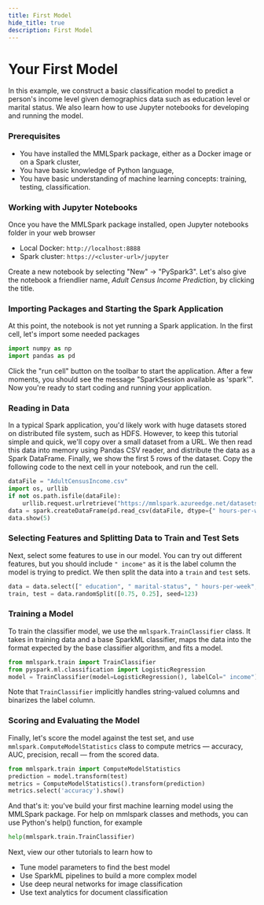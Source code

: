 ```yaml
---
title: First Model
hide_title: true
description: First Model
---
```


# Your First Model

In this example, we construct a basic classification model to predict a person's
income level given demographics data such as education level or marital status.
We also learn how to use Jupyter notebooks for developing and running the model.

### Prerequisites

-   You have installed the MMLSpark package, either as a Docker image or on a
    Spark cluster,
-   You have basic knowledge of Python language,
-   You have basic understanding of machine learning concepts: training, testing,
    classification.

### Working with Jupyter Notebooks

Once you have the MMLSpark package installed, open Jupyter notebooks folder in
your web browser

-   Local Docker: `http://localhost:8888`
-   Spark cluster: `https://<cluster-url>/jupyter`

Create a new notebook by selecting "New" -> "PySpark3".  Let's also give the
notebook a friendlier name, _Adult Census Income Prediction_, by clicking the
title.

### Importing Packages and Starting the Spark Application

At this point, the notebook is not yet running a Spark application.  In the
first cell, let's import some needed packages

```python
import numpy as np
import pandas as pd
```

Click the "run cell" button on the toolbar to start the application.  After a
few moments, you should see the message "SparkSession available as 'spark'".
Now you're ready to start coding and running your application.

### Reading in Data

In a typical Spark application, you'd likely work with huge datasets stored on
distributed file system, such as HDFS.  However, to keep this tutorial simple
and quick, we'll copy over a small dataset from a URL.  We then read this data
into memory using Pandas CSV reader, and distribute the data as a Spark
DataFrame.  Finally, we show the first 5 rows of the dataset. Copy the following
code to the next cell in your notebook, and run the cell.

```python
dataFile = "AdultCensusIncome.csv"
import os, urllib
if not os.path.isfile(dataFile):
    urllib.request.urlretrieve("https://mmlspark.azureedge.net/datasets/" + dataFile, dataFile)
data = spark.createDataFrame(pd.read_csv(dataFile, dtype={" hours-per-week": np.float64}))
data.show(5)
```

### Selecting Features and Splitting Data to Train and Test Sets

Next, select some features to use in our model.  You can try out different
features, but you should include `" income"` as it is the label column the model
is trying to predict.  We then split the data into a `train` and `test` sets.

```python
data = data.select([" education", " marital-status", " hours-per-week", " income"])
train, test = data.randomSplit([0.75, 0.25], seed=123)
```

### Training a Model

To train the classifier model, we use the `mmlspark.TrainClassifier` class.  It
takes in training data and a base SparkML classifier, maps the data into the
format expected by the base classifier algorithm, and fits a model.

```python
from mmlspark.train import TrainClassifier
from pyspark.ml.classification import LogisticRegression
model = TrainClassifier(model=LogisticRegression(), labelCol=" income").fit(train)
```

Note that `TrainClassifier` implicitly handles string-valued columns and
binarizes the label column.

### Scoring and Evaluating the Model

Finally, let's score the model against the test set, and use
`mmlspark.ComputeModelStatistics` class to compute metrics — accuracy, AUC,
precision, recall — from the scored data.

```python
from mmlspark.train import ComputeModelStatistics
prediction = model.transform(test)
metrics = ComputeModelStatistics().transform(prediction)
metrics.select('accuracy').show()
```

And that's it: you've build your first machine learning model using the MMLSpark
package.  For help on mmlspark classes and methods, you can use Python's help()
function, for example

```python
help(mmlspark.train.TrainClassifier)
```

Next, view our other tutorials to learn how to

-   Tune model parameters to find the best model
-   Use SparkML pipelines to build a more complex model
-   Use deep neural networks for image classification
-   Use text analytics for document classification
